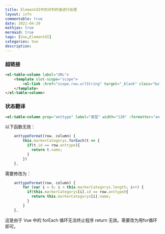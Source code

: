 ```yaml
---
title: ElementUI中的对列的值进行处理
layout: info
commentable: true
date: 2021-04-29
mathjax: true
mermaid: true
tags: [Vue,ElementUI]
categories: Vue
description: 
---
```


### 超链接

```html
<el-table-column label="URL">
    <template slot-scope="scope">
        <el-link :href="scope.row.urlString" target="_blank" class="buttonText"  type="primary" :underline="false"> {{ scope.row.keyword }}</el-link>
    </template>
</el-table-column>
```

### 状态翻译

```html
<el-table-column prop="anttype" label="类型" width="120" :formatter="anttypeFormat"></el-table-column>
```

以下函数无效：

```js
    anttypeFormat(row, column) {
        this.markerCategorys.forEach(t => {
          if(t.id == row.anttype){
            return t.name;
          }
        })
    },
```

需要修改为：

```js
    anttypeFormat(row, column) {
        for (var i = 0; i < this.markerCategorys.length; i++) {
          if(this.markerCategorys[i].id == row.anttype){
            return this.markerCategorys[i].name;
          }
        }
    },
```

这是由于 Vue 中的 forEach 循环无法终止程序 return 无效。需要改为用for循环即可。